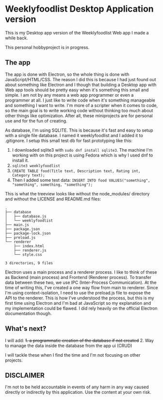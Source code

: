 # Weeklyfoodlist Desktop Application version

This is my Desktop app version of the Weeklyfoodlist Web app I made a while back.

This personal hobbyproject is in progress.

## The app

The app is done with Electron, so the whole thing is done with JavaScript/HTML/CSS. The reason I did this is because I had just found out about something like Electron and I though that building a Desktop app with Web app tools should be pretty easy when it's something this small and simple. I am not by any means a web app programmer or even a programmer at all. I just like to write code when it's something manageable and something I want to write. I'm more of a scripter when it comes to code, so the main goal is to write working code without thinking too much about other things like optimization. After all, these miniprojects are for personal use and for the fun of creating.

As database, I'm using SQLITE. This is because it's fast and easy to setup with a single file database. I named it weeklyfoodlist and I added it to .gitignore. I setup this small test db for fast prototyping like this:
1. I downloaded sqlite3 with `sudo dnf install sqlite3`. The machine I'm working with on this project is using Fedora which is why I used dnf to install it.
2. `sqlite3 weeklyfoodlist`
3. `CREATE TABLE food(Title text, Description text, Rating int, Category text);`
4. Then I added some test data: `INSERT INTO food VALUES("something", "something", something, "something");`

This is what the treeview looks like without the node_modules/ directory and without the LICENSE and README.md files:
```
.
├── database
│   ├── database.js
│   └── weeklyfoodlist
├── main.js
├── package.json
├── package-lock.json
├── preload.js
└── renderer
    ├── index.html
    ├── renderer.js
    └── style.css

3 directories, 9 files
```
Electron uses a main process and a renderer process. I like to think of these as Backend (main process) and Frontend (Renderer process). To transfer data between these two, we use IPC (Inter-Process Communication). At the time of writing this, I've created a one way flow from main to renderer. Since I'm using context-isolation, I need to use the preload.js file to expose the API to the renderer.
This is how I've understood the process, but this is my first time using Electron and I'm bad at JavaScript so my explanation and my implementation could be flawed. I did rely heavily on the official Electron documentation though.

## What's next?

I will add:
~~1. a programmatic creation of the database if not created~~
2. Way to manage the data inside the database from the app ui (CRUD)

I will tackle these when I find the time and I'm not focusing on other projects.

## DISCLAIMER

I'm not to be held accountable in events of any harm in any way caused directly or indirectly by this application. Use the content at your own risk.
